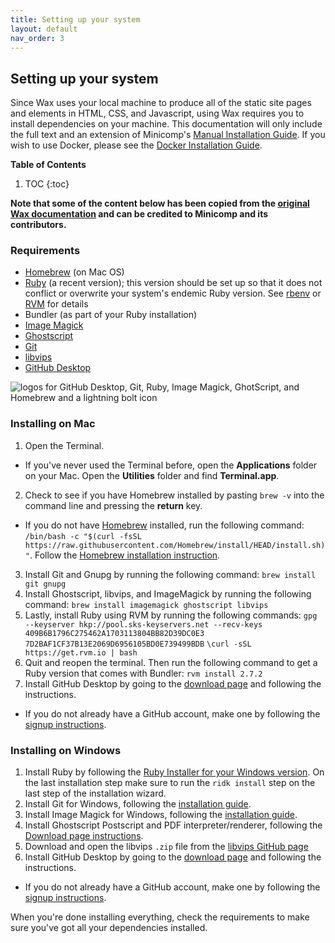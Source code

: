 ```yaml
---
title: Setting up your system
layout: default
nav_order: 3
---
```


   
## **Setting up your system**

Since Wax uses your local machine to produce all of the static site pages and elements in HTML, CSS, and Javascript, using Wax requires you to install dependencies on your machine. This documentation will only include the full text and an extension of Minicomp's [Manual Installation Guide](https://minicomp.github.io/wiki/wax/setting-up-your-system/install-manually/). If you wish to use Docker, please see the [Docker Installation Guide](https://minicomp.github.io/wiki/wax/setting-up-your-system/with-docker/). 

**Table of Contents**
1. TOC
{:toc}

**Note that some of the content below has been copied from the [original Wax documentation](https://minicomp.github.io/wiki/wax/) and can be credited to Minicomp and its contributors.**

### Requirements
* [Homebrew](https://brew.sh) (on Mac OS)
* [Ruby](https://www.ruby-lang.org/en/) (a recent version); this version should be set up so that it does not conflict or overwrite your system's endemic Ruby version. See [rbenv](https://rbenv.org) or [RVM](https://rvm.io) for details
* Bundler (as part of your Ruby installation)  
* [Image Magick](https://imagemagick.org/script/download.php)  
* [Ghostscript](https://www.ghostscript.com/)
* [Git](https://git-scm.com/)
* [libvips](https://libvips.github.io/libvips/)
* [GitHub Desktop](https://desktop.github.com/download/)

<img src="https://kam535.github.io/wax-documentation/images/depen.png" alt="logos for GitHub Desktop, Git, Ruby, Image Magick, GhotScript, and Homebrew and a lightning bolt icon">

### Installing on Mac
1. Open the Terminal.
  - If you've never used the Terminal before, open the **Applications** folder on your Mac. Open the **Utilities** folder and find **Terminal.app**.
2. Check to see if you have Homebrew installed by pasting `brew -v` into the command line and pressing the **return** key.
  - If you do not have [Homebrew](https://brew.sh) installed, run the following command:
    `/bin/bash -c "$(curl -fsSL https://raw.githubusercontent.com/Homebrew/install/HEAD/install.sh)"`.
    Follow the [Homebrew installation instruction](https://brew.sh).
3. Install Git and Gnupg by running the following command:
`brew install git gnupg`
4. Install Ghostscript, libvips, and ImageMagick by running the following command:
`brew install imagemagick ghostscript libvips`
5. Lastly, install Ruby using RVM by running the following commands:
`gpg --keyserver hkp://pool.sks-keyservers.net --recv-keys 409B6B1796C275462A1703113804BB82D39DC0E3 7D2BAF1CF37B13E2069D6956105BD0E739499BDB`
`\curl -sSL https://get.rvm.io | bash`
6. Quit and reopen the terminal. Then run the following command to get a Ruby version that comes with Bundler:
`rvm install 2.7.2`
7. Install GitHub Desktop by going to the [download page](https://desktop.github.com/download/) and following the instructions.
  - If you do not already have a GitHub account, make one by following the [signup instructions](https://github.com/signup).

### Installing on Windows
1. Install Ruby by following the [Ruby Installer for your Windows version](https://rubyinstaller.org). On the last installation step make sure to run the `ridk install` step on the last step of the installation wizard.
2. Install Git for Windows, following the [installation guide](https://git-scm.com/downloads/win).
3. Install Image Magick for Windows, following the [installation guide](https://imagemagick.org/script/download.php#windows).
4. Install Ghostscript Postscript and PDF interpreter/renderer, following the [Download page instructions](https://ghostscript.com/releases/index.html).
5. Download and open the libvips `.zip` file from the [libvips GitHub page](https://github.com/libvips/libvips/releases/tag/v8.11)
6. Install GitHub Desktop by going to the [download page](https://desktop.github.com/download/) and following the instructions.
  - If you do not already have a GitHub account, make one by following the [signup instructions](https://github.com/signup).

When you're done installing everything, check the requirements to make sure you've got all your dependencies installed.
